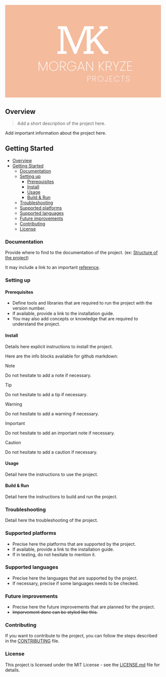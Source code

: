 ![screenshot](./docs/assets/img/screenshot.png)

## Overview

> Add a short description of the project here.

Add important information about the project here.

## Getting Started

- [Overview](#overview)
- [Getting Started](#getting-started)
  - [Documentation](#documentation)
  - [Setting up](#setting-up)
    - [Prerequisites](#prerequisites)
    - [Install](#install)
    - [Usage](#usage)
    - [Build \& Run](#build--run)
  - [Troubleshooting](#troubleshooting)
  - [Supported platforms](#supported-platforms)
  - [Supported languages](#supported-languages)
  - [Future improvements](#future-improvements)
  - [Contributing](#contributing)
  - [License](#license)

### Documentation

Provide where to find to the documentation of the project. (ex: [Structure of the project](./docs/STRUCTURE.md))

It may include a link to an important [reference](https://example.com).

### Setting up

#### Prerequisites

- Define tools and libraries that are required to run the project with the version number.
- If available, provide a link to the installation guide.
- You may also add concepts or knowledge that are required to understand the project.

#### Install

Details here explicit instructions to install the project.

Here are the info blocks available for github markdown:

> [!NOTE]
> Do not hesitate to add a note if necessary.

> [!TIP]
> Do not hesitate to add a tip if necessary.

> [!WARNING]
> Do not hesitate to add a warning if necessary.

> [!IMPORTANT]
> Do not hesitate to add an important note if necessary.

> [!CAUTION]
> Do not hesitate to add a caution if necessary.

#### Usage

Detail here the instructions to use the project.

#### Build & Run

Detail here the instructions to build and run the project.

### Troubleshooting

Detail here the troubleshooting of the project.

### Supported platforms

- Precise here the platforms that are supported by the project.
- If available, provide a link to the installation guide.
- If in testing, do not hesitate to mention it.

### Supported languages

- Precise here the languages that are supported by the project.
- If necessary, precise if some languages needs to be checked.

### Future improvements

- Precise here the future improvements that are planned for the project.
- ~~Imporvement done can be styled like this.~~

### Contributing

If you want to contribute to the project, you can follow the steps described in the [CONTRIBUTING](./.github/CONTRIBUTING) file.

### License

This project is licensed under the MIT License - see the [LICENSE.md](LICENSE) file for details.
